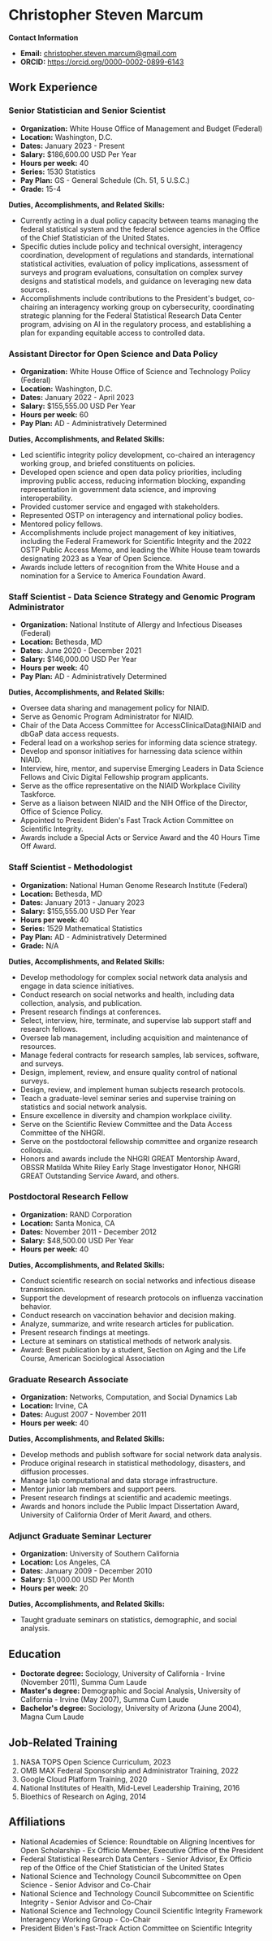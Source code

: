 # Christopher Steven Marcum

**Contact Information**
* **Email:** christopher.steven.marcum@gmail.com
* **ORCID:** https://orcid.org/0000-0002-0899-6143 

## Work Experience

### Senior Statistician and Senior Scientist

* **Organization:** White House Office of Management and Budget (Federal)
* **Location:** Washington, D.C.
* **Dates:** January 2023 - Present
* **Salary:** $186,600.00 USD Per Year
* **Hours per week:** 40
* **Series:** 1530 Statistics
* **Pay Plan:** GS - General Schedule (Ch. 51, 5 U.S.C.)
* **Grade:** 15-4

**Duties, Accomplishments, and Related Skills:**

* Currently acting in a dual policy capacity between teams managing the federal statistical system and the federal science agencies in the Office of the Chief Statistician of the United States.
* Specific duties include policy and technical oversight, interagency coordination, development of regulations and standards, international statistical activities, evaluation of policy implications, assessment of surveys and program evaluations, consultation on complex survey designs and statistical models, and guidance on leveraging new data sources.
* Accomplishments include contributions to the President's budget, co-chairing an interagency working group on cybersecurity, coordinating strategic planning for the Federal Statistical Research Data Center program, advising on AI in the regulatory process, and establishing a plan for expanding equitable access to controlled data.

### Assistant Director for Open Science and Data Policy

* **Organization:** White House Office of Science and Technology Policy (Federal)
* **Location:** Washington, D.C.
* **Dates:** January 2022 - April 2023
* **Salary:** $155,555.00 USD Per Year
* **Hours per week:** 60
* **Pay Plan:** AD - Administratively Determined

**Duties, Accomplishments, and Related Skills:**

* Led scientific integrity policy development, co-chaired an interagency working group, and briefed constituents on policies.
* Developed open science and open data policy priorities, including improving public access, reducing information blocking, expanding representation in government data science, and improving interoperability.
* Provided customer service and engaged with stakeholders.
* Represented OSTP on interagency and international policy bodies.
* Mentored policy fellows.
* Accomplishments include project management of key initiatives, including the Federal Framework for Scientific Integrity and the 2022 OSTP Public Access Memo, and leading the White House team towards designating 2023 as a Year of Open Science.
* Awards include letters of recognition from the White House and a nomination for a Service to America Foundation Award.

### Staff Scientist - Data Science Strategy and Genomic Program Administrator

* **Organization:** National Institute of Allergy and Infectious Diseases (Federal)
* **Location:** Bethesda, MD
* **Dates:** June 2020 - December 2021
* **Salary:** $146,000.00 USD Per Year
* **Hours per week:** 40
* **Pay Plan:** AD - Administratively Determined

**Duties, Accomplishments, and Related Skills:**

* Oversee data sharing and management policy for NIAID.
* Serve as Genomic Program Administrator for NIAID.
* Chair of the Data Access Committee for AccessClinicalData@NIAID and dbGaP data access requests.
* Federal lead on a workshop series for informing data science strategy.
* Develop and sponsor initiatives for harnessing data science within NIAID.
* Interview, hire, mentor, and supervise Emerging Leaders in Data Science Fellows and Civic Digital Fellowship program applicants.
* Serve as the office representative on the NIAID Workplace Civility Taskforce.
* Serve as a liaison between NIAID and the NIH Office of the Director, Office of Science Policy.
* Appointed to President Biden's Fast Track Action Committee on Scientific Integrity.
* Awards include a Special Acts or Service Award and the 40 Hours Time Off Award.

### Staff Scientist - Methodologist

* **Organization:** National Human Genome Research Institute (Federal)
* **Location:** Bethesda, MD
* **Dates:** January 2013 - January 2023
* **Salary:** $155,555.00 USD Per Year
* **Hours per week:** 40
* **Series:** 1529 Mathematical Statistics
* **Pay Plan:** AD - Administratively Determined
* **Grade:** N/A

**Duties, Accomplishments, and Related Skills:**

* Develop methodology for complex social network data analysis and engage in data science initiatives.
* Conduct research on social networks and health, including data collection, analysis, and publication.
* Present research findings at conferences.
* Select, interview, hire, terminate, and supervise lab support staff and research fellows.
* Oversee lab management, including acquisition and maintenance of resources.
* Manage federal contracts for research samples, lab services, software, and surveys.
* Design, implement, review, and ensure quality control of national surveys.
* Design, review, and implement human subjects research protocols.
* Teach a graduate-level seminar series and supervise training on statistics and social network analysis.
* Ensure excellence in diversity and champion workplace civility.
* Serve on the Scientific Review Committee and the Data Access Committee of the NHGRI.
* Serve on the postdoctoral fellowship committee and organize research colloquia.
* Honors and awards include the NHGRI GREAT Mentorship Award, OBSSR Matilda White Riley Early Stage Investigator Honor, NHGRI GREAT Outstanding Service Award, and others.

### Postdoctoral Research Fellow

* **Organization:** RAND Corporation
* **Location:** Santa Monica, CA
* **Dates:** November 2011 - December 2012
* **Salary:** $48,500.00 USD Per Year
* **Hours per week:** 40

**Duties, Accomplishments, and Related Skills:**

* Conduct scientific research on social networks and infectious disease transmission.
* Support the development of research protocols on influenza vaccination behavior.
* Conduct research on vaccination behavior and decision making.
* Analyze, summarize, and write research articles for publication.
* Present research findings at meetings.
* Lecture at seminars on statistical methods of network analysis.
* Award: Best publication by a student, Section on Aging and the Life Course, American Sociological Association

### Graduate Research Associate

* **Organization:** Networks, Computation, and Social Dynamics Lab
* **Location:** Irvine, CA
* **Dates:** August 2007 - November 2011
* **Hours per week:** 40

**Duties, Accomplishments, and Related Skills:**

* Develop methods and publish software for social network data analysis.
* Produce original research in statistical methodology, disasters, and diffusion processes.
* Manage lab computational and data storage infrastructure.
* Mentor junior lab members and support peers.
* Present research findings at scientific and academic meetings.
* Awards and honors include the Public Impact Dissertation Award, University of California Order of Merit Award, and others.

### Adjunct Graduate Seminar Lecturer

* **Organization:** University of Southern California
* **Location:** Los Angeles, CA
* **Dates:** January 2009 - December 2010
* **Salary:** $1,000.00 USD Per Month
* **Hours per week:** 20

**Duties, Accomplishments, and Related Skills:**

* Taught graduate seminars on statistics, demographic, and social analysis.

## Education

* **Doctorate degree:** Sociology, University of California - Irvine (November 2011), Summa Cum Laude
* **Master's degree:** Demographic and Social Analysis, University of California - Irvine (May 2007), Summa Cum Laude
* **Bachelor's degree:** Sociology, University of Arizona (June 2004), Magna Cum Laude

## Job-Related Training

1. NASA TOPS Open Science Curriculum, 2023
2. OMB MAX Federal Sponsorship and Administrator Training, 2022
3. Google Cloud Platform Training, 2020
4. National Institutes of Health, Mid-Level Leadership Training, 2016
5. Bioethics of Research on Aging, 2014

## Affiliations

* National Academies of Science: Roundtable on Aligning Incentives for Open Scholarship - Ex Officio Member, Executive Office of the President
* Federal Statistical Research Data Centers - Senior Advisor, Ex Officio rep of the Office of the Chief Statistician of the United States
* National Science and Technology Council Subcommittee on Open Science - Senior Advisor and Co-Chair
* National Science and Technology Council Subcommittee on Scientific Integrity - Senior Advisor and Co-Chair
* National Science and Technology Council Scientific Integrity Framework Interagency Working Group - Co-Chair
* President Biden's Fast-Track Action Committee on Scientific Integrity
